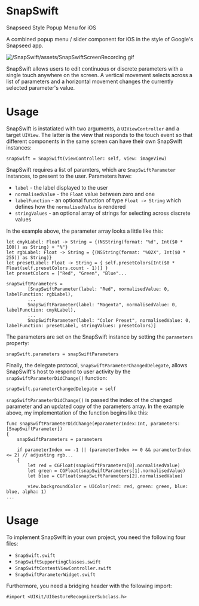 # SnapSwift
Snapseed Style Popup Menu for iOS

A combined popup menu / slider component for iOS in the style of Google's Snapseed app.

![/SnapSwift/assets/SnapSwiftScreenRecording.gif](/SnapSwift/assets/SnapSwiftScreenRecording.gif)

SnapSwift allows users to edit continuous or discrete parameters with a single touch anywhere on the screen. A vertical movement selects across a list of parameters and a horizontal movement changes the currently selected parameter's value.

# Usage

SnapSwift is instatiated with two arguments, a ```UIViewController``` and a target ```UIView```. The latter is the view that responds to the touch event so that different components in the same screen can have their own SnapSwift instances:

```
snapSwift = SnapSwift(viewController: self, view: imageView)
```

SnapSwift requires a list of paramters, which are ```SnapSwiftParameter``` instances, to present to the user. Parameters have:

* ```label``` - the label displayed to the user
* ```normalisedValue``` - the ```Float``` value between zero and one
* ```labelFunction``` - an optional function of type ```Float -> String``` which defines how the ```normalisedValue``` is rendered
* ```stringValues``` - an optional array of strings for selecting across discrete values
 
In the example above, the parameter array looks a little like this:

```
let cmykLabel: Float -> String = {(NSString(format: "%d", Int($0 * 100)) as String) + "%"}
let rgbLabel: Float -> String = {(NSString(format: "%02X", Int($0 * 255)) as String)}
let presetLabel: Float -> String = { self.presetColors[Int($0 * Float(self.presetColors.count - 1))] }
let presetColors = ["Red", "Green", "Blue"...
        
snapSwiftParameters =
        [SnapSwiftParameter(label: "Red", normalisedValue: 0, labelFunction: rgbLabel),
        ...
        SnapSwiftParameter(label: "Magenta", normalisedValue: 0, labelFunction: cmykLabel),
        ...
        SnapSwiftParameter(label: "Color Preset", normalisedValue: 0, labelFunction: presetLabel, stringValues: presetColors)]
```

The parameters are set on the SnapSwift instance by setting the ```parameters``` property:

```
snapSwift.parameters = snapSwiftParameters
```

Finally, the delegate protocol, ```SnapSwiftParameterChangedDelegate```, allows SnapSwift's host to respond to user activity by the ```snapSwiftParameterDidChange()``` function:

```
snapSwift.parameterChangedDelegate = self
```

```snapSwiftParameterDidChange()``` is passed the index of the changed parameter and an updated copy of the parameters array. In the example above, my implementation of the function begins like this:

```
func snapSwiftParameterDidChange(#parameterIndex:Int, parameters: [SnapSwiftParameter])
{
    snapSwiftParameters = parameters
    
    if parameterIndex == -1 || (parameterIndex >= 0 && parameterIndex <= 2) // adjusting rgb...
    {
        let red = CGFloat(snapSwiftParameters[0].normalisedValue)
        let green = CGFloat(snapSwiftParameters[1].normalisedValue)
        let blue = CGFloat(snapSwiftParameters[2].normalisedValue)
        
        view.backgroundColor = UIColor(red: red, green: green, blue: blue, alpha: 1)
...
```

# Usage

To implement SnapSwift in your own project, you need the following four files:

* ```SnapSwift.swift```
* ```SnapSwiftSupportingClasses.swift```
*  ```SnapSwiftContentViewController.swift```
*  ```SnapSwiftParameterWidget.swift```

Furthermore, you need a bridging header with the following import:

```
#import <UIKit/UIGestureRecognizerSubclass.h>
```

